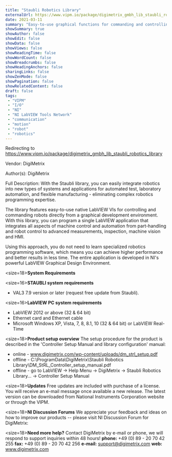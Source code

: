 ```yaml
---
title: "Staubli Robotics Library"
externalUrl: https://www.vipm.io/package/digimetrix_gmbh_lib_staubli_robotics_library
date: 2021-03-11
summary: "Easy-to-use graphical functions for commanding and controlling Staubli robotics directly from the NI LabVIEW graphical development environment."
showSummary: true
showAuthor: false
showEdit: false
showData: false
showViews: false
showReadingTime: false
showWordCount: false
showBreadcrumbs: false
showHeadingAnchors: false
sharingLinks: false
showZenMode: false
showPagination: false
showRelatedContent: false
draft: false
tags:
 - "VIPM"
 - "I/O"
 - "NI"
 - "NI LabVIEW Tools Network"
 - "communication"
 - "motion"
 - "robot"
 - "robotics"
---
```


Redirecting to https://www.vipm.io/package/digimetrix_gmbh_lib_staubli_robotics_library

Vendor: DigiMetrix

Author(s): DigiMetrix
 
Full Description:
With the Staubli library, you can easily integrate robotics into new types of systems and applications for automated test, laboratory automation, and flexible manufacturing - eliminating complex robotics programming expertise. 

The library features easy-to-use native LabVIEW VIs for controlling and commanding robots directly from a graphical development environment. With this library, you can program a single LabVIEW application that integrates all aspects of machine control and automation from part-handling and robot control to advanced measurements, inspection, machine vision and HMI. 

Using this approach, you do not need to learn specialized robotics programming software, which means you can achieve higher performance and better results in less time. The entire application is developed in NI's powerful LabVIEW Graphical Design Environment.

<size=18>**System Requirements**</size>

<size=16>**STAUBLI system requirements**</size>
 - 	VAL3 7.9 version or later (request free update from Staubli).

<size=16>**LabVIEW PC system requirements**</size>
 - 	LabVIEW 2012 or above (32 & 64 bit)
 - 	Ethernet card and Ethernet cable
 - 	Microsoft Windows XP, Vista, 7, 8, 8.1, 10 (32 & 64 bit) or LabVIEW Real-Time

<size=18>**Product setup overview**</size>
The setup procedure for the product is described in the 'Controller Setup Manual and library configuration' manual:
 - 	online - www.digimetrix.com/wp-content/uploads/dm_strl_setup.pdf
 - 	offline - C:\\ProgramData\\DigiMetrix\\Staubli Robotics Library\\DM_StRL_Controller_setup_manual.pdf
 - 	offline - go to LabVIEW -> Help Menu -> DigiMetrix -> Staubli Robotics Library… -> Controller Setup Manual

<size=18>**Updates**</size>
Free updates are included with purchase of a license. You will receive an e-mail message once available a new release.
The latest version can be downloaded from National Instruments Corporation website or through the VIPM.

<size=18>**NI Discussion Forums**</size>
We appreciate your feedback and ideas on how to improve our products -- please visit NI Discussion Forum for DigiMetrix:

<size=18>**Need more help?**</size>
Contact DigiMetrix by e-mail or phone, we will respond to support inquiries within 48 hours!
**phone:**  +49 (0) 89 - 20 70 42 255
**fax:**      +49 (0) 89 - 20 70 42 256
**e-mail:**  support@digimetrix.com
**web:**     www.digimetrix.com